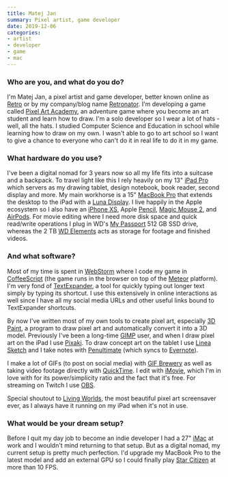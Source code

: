 ```yaml
---
title: Matej Jan
summary: Pixel artist, game developer 
date: 2019-12-06
categories:
- artist
- developer
- game
- mac
---
```


### Who are you, and what do you do?

I'm Matej Jan, a pixel artist and game developer, better known online as [Retro](https://about.me/retro "Matej's About.me page.") or by my company/blog name [Retronator](https://www.retronator.com/ "Matej's pixel art weblog."). I'm developing a game called [Pixel Art Academy][pixel-art-academy], an adventure game where you become an art student and learn how to draw. I'm a solo developer so I wear a lot of hats - well, all the hats. I studied Computer Science and Education in school while learning how to draw on my own. I wasn't able to go to art school so I want to give a chance to everyone who can't do it in real life to do it in my game.

### What hardware do you use?

I've been a digital nomad for 3 years now so all my life fits into a suitcase and a backpack. To travel light like this I rely heavily on my 13" [iPad Pro][ipad-pro] which servers as my drawing tablet, design notebook, book reader, second display and more. My main workhorse is a 15" [MacBook Pro][macbook-pro] that extends the desktop to the iPad with a [Luna Display][luna]. I live happily in the Apple ecosystem so I also have an [iPhone XS][iphone-xs], Apple [Pencil][], [Magic Mouse 2][magic-mouse-2], and [AirPods][]. For movie editing where I need more disk space and quick read/write operations I plug in WD's [My Passport][my-passport] 512 GB SSD drive, whereas the 2 TB [WD Elements][wd-elements-portable] acts as storage for footage and finished videos.

### And what software?

Most of my time is spent in [WebStorm][] where I code my game in [CoffeeScript][] (the game runs in the browser on top of the [Meteor][] platform). I'm very fond of [TextExpander][], a tool for quickly typing out longer text simply by typing its shortcut. I use this extensively in online interactions as well since I have all my social media URLs and other useful links bound to TextExpander shortcuts.

By now I've written most of my own tools to create pixel art, especially [3D Paint][3d-paint], a program to draw pixel art and automatically convert it into a 3D model. Previously I've been a long-time [GIMP][] user, and when I draw pixel art on the iPad I use [Pixaki][pixaki-ios]. To draw concept art on the tablet I use [Linea Sketch][linea-sketch-ios] and I take notes with [Penultimate][penultimate-ios] (which syncs to [Evernote][]). 

I make a lot of GIFs (to post on social media) with [GIF Brewery][gif-brewery] as well as taking video footage directly with [QuickTime][quicktime-pro]. I edit with [iMovie][], which I'm in love with for its power/simplicity ratio and the fact that it's free. For streaming on Twitch I use [OBS][obs-studio].

Special shoutout to [Living Worlds][living-worlds-ios], the most beautiful pixel art screensaver ever, as I always have it running on my iPad when it's not in use.

### What would be your dream setup?

Before I quit my day job to become an indie developer I had a 27" [iMac][] at work and I wouldn't mind returning to that setup. But as a digital nomad, my current setup is pretty much perfection. I'd upgrade my MacBook Pro to the latest model and add an external GPU so I could finally play [Star Citizen][star-citizen] at more than 10 FPS.

[3d-paint]: https://www.patreon.com/posts/beach-hut-28985163 "A custom-built pixel art tool by Majej Jan."
[airpods]: https://en.wikipedia.org/wiki/AirPods "Wireless in-ear headphones."
[coffeescript]: https://coffeescript.org/ "A language that compiles into Javascript."
[evernote]: https://evernote.com/ "Online software for capturing notes."
[gif-brewery]: http://web.archive.org/web/20181211183829/http://gifbrewery.com/ "Mac software for converting videos into GIFs."
[gimp]: https://www.gimp.org/ "An open-source image editor."
[imac]: https://www.apple.com/imac-24/ "An all-in-one computer."
[imovie]: https://www.apple.com/imovie/ "A Mac OS X video editor, included in iLife."
[ipad-pro]: https://en.wikipedia.org/wiki/IPad_Pro "An iOS tablet."
[iphone-xs]: https://en.wikipedia.org/wiki/IPhone_XS "A 5.8 inch iOS phone."
[linea-sketch-ios]: http://web.archive.org/web/20191204124101/https://linea-app.com/sketch "A drawing app."
[living-worlds-ios]: https://apps.apple.com/us/app/living-worlds-mark-ferrari/id1371140984 "An app showcasing dynamic pixel art."
[luna]: https://shop.astropad.com/ "A dongle that turns an iPad or Mac into a second screen."
[macbook-pro]: https://www.apple.com/macbook-pro/ "A laptop."
[magic-mouse-2]: https://en.wikipedia.org/wiki/Magic_Mouse_2 "A multi-touch mouse."
[meteor]: https://www.meteor.com/ "A JavaScript framework/platform."
[my-passport]: http://web.archive.org/web/20230207075708/https://www.amazon.com/Passport-Portable-External-Drive-Storage/dp/B006Y5UV4A "A portable hard drive."
[obs-studio]: https://obsproject.com/ "Video recording and streaming software."
[pencil]: http://wetransfer.com/pencil "An iPad stylus."
[penultimate-ios]: https://apps.apple.com/us/app/penultimate/id354098826 "A digital sketchbook app."
[pixaki-ios]: https://apps.apple.com/us/app/pixaki-pixel-art-studio/id1130919277 "A pixel art tool."
[pixel-art-academy]: https://pixelart.academy/ "A game in which you're an art student."
[quicktime-pro]: https://support.apple.com/en-us/HT201175 "A commercial version of QuickTime."
[star-citizen]: https://en.wikipedia.org/wiki/Star_Citizen "A multiplayer space trading/combat game."
[textexpander]: https://textexpander.com/ "A Mac app for adding custom abbreviations for often-used text."
[wd-elements-portable]: https://www.westerndigital.com/products/portable-drives/wd-elements-portable-usb-3-0-hdd "An external hard drive."
[webstorm]: https://www.jetbrains.com/webstorm/ "A JavaScript IDE."
